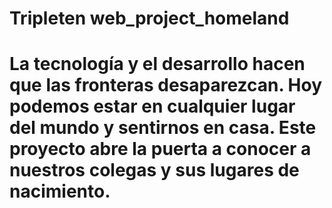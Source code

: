 # Tripleten web_project_homeland
# La tecnología y el desarrollo hacen que las fronteras desaparezcan. Hoy podemos estar en cualquier lugar del mundo y sentirnos en casa. Este proyecto abre la puerta a conocer a nuestros colegas y sus lugares de nacimiento.
